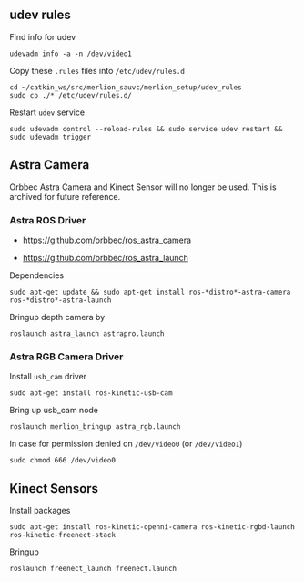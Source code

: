 ## udev rules

Find info for udev
```
udevadm info -a -n /dev/video1
```

Copy these `.rules` files into `/etc/udev/rules.d`
```
cd ~/catkin_ws/src/merlion_sauvc/merlion_setup/udev_rules
sudo cp ./* /etc/udev/rules.d/
```

Restart `udev` service
```
sudo udevadm control --reload-rules && sudo service udev restart && sudo udevadm trigger
```

## Astra Camera

Orbbec Astra Camera and Kinect Sensor will no longer be used. This is archived for future reference.

### Astra ROS Driver

- https://github.com/orbbec/ros_astra_camera

- https://github.com/orbbec/ros_astra_launch

Dependencies
```
sudo apt-get update && sudo apt-get install ros-*distro*-astra-camera ros-*distro*-astra-launch
```

Bringup depth camera by
```
roslaunch astra_launch astrapro.launch 
```

### Astra RGB Camera Driver
Install `usb_cam` driver
```
sudo apt-get install ros-kinetic-usb-cam
```
Bring up usb_cam node
```
roslaunch merlion_bringup astra_rgb.launch
```

In case for permission denied on `/dev/video0` (or `/dev/video1`)
```
sudo chmod 666 /dev/video0
```

## Kinect Sensors
Install packages
```
sudo apt-get install ros-kinetic-openni-camera ros-kinetic-rgbd-launch ros-kinetic-freenect-stack
```

Bringup
```
roslaunch freenect_launch freenect.launch
```